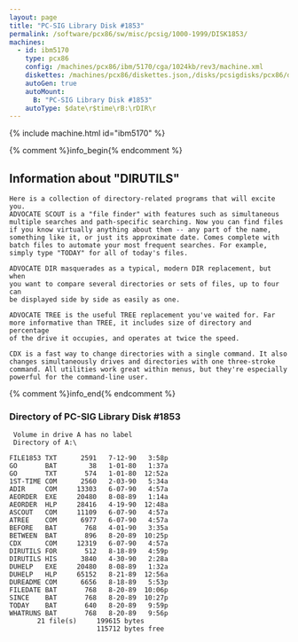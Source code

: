 ```yaml
---
layout: page
title: "PC-SIG Library Disk #1853"
permalink: /software/pcx86/sw/misc/pcsig/1000-1999/DISK1853/
machines:
  - id: ibm5170
    type: pcx86
    config: /machines/pcx86/ibm/5170/cga/1024kb/rev3/machine.xml
    diskettes: /machines/pcx86/diskettes.json,/disks/pcsigdisks/pcx86/diskettes.json
    autoGen: true
    autoMount:
      B: "PC-SIG Library Disk #1853"
    autoType: $date\r$time\rB:\rDIR\r
---
```


{% include machine.html id="ibm5170" %}

{% comment %}info_begin{% endcomment %}

## Information about "DIRUTILS"

    Here is a collection of directory-related programs that will excite you.
    ADVOCATE SCOUT is a "file finder" with features such as simultaneous
    multiple searches and path-specific searching. Now you can find files
    if you know virtually anything about them -- any part of the name,
    something like it, or just its approximate date. Comes complete with
    batch files to automate your most frequent searches. For example,
    simply type "TODAY" for all of today's files.
    
    ADVOCATE DIR masquerades as a typical, modern DIR replacement, but when
    you want to compare several directories or sets of files, up to four can
    be displayed side by side as easily as one.
    
    ADVOCATE TREE is the useful TREE replacement you've waited for. Far
    more informative than TREE, it includes size of directory and percentage
    of the drive it occupies, and operates at twice the speed.
    
    CDX is a fast way to change directories with a single command. It also
    changes simultaneously drives and directories with one three-stroke
    command. All utilities work great within menus, but they're especially
    powerful for the command-line user.
{% comment %}info_end{% endcomment %}


### Directory of PC-SIG Library Disk #1853

     Volume in drive A has no label
     Directory of A:\

    FILE1853 TXT      2591   7-12-90   3:58p
    GO       BAT        38   1-01-80   1:37a
    GO       TXT       574   1-01-80  12:52a
    1ST-TIME COM      2560   2-03-90   5:34a
    ADIR     COM     13303   6-07-90   4:57a
    AEORDER  EXE     20480   8-08-89   1:14a
    AEORDER  HLP     28416   4-19-90  12:48a
    ASCOUT   COM     11109   6-07-90   4:57a
    ATREE    COM      6977   6-07-90   4:57a
    BEFORE   BAT       768   4-01-90   3:35a
    BETWEEN  BAT       896   8-20-89  10:25p
    CDX      COM     12319   6-07-90   4:57a
    DIRUTILS FOR       512   8-18-89   4:59p
    DIRUTILS HIS      3840   4-30-90   2:28a
    DUHELP   EXE     20480   8-08-89   1:32a
    DUHELP   HLP     65152   8-21-89  12:56a
    DUREADME COM      6656   8-18-89   5:53p
    FILEDATE BAT       768   8-20-89  10:06p
    SINCE    BAT       768   8-20-89  10:27p
    TODAY    BAT       640   8-20-89   9:59p
    WHATRUNS BAT       768   8-20-89   9:56p
           21 file(s)     199615 bytes
                          115712 bytes free

